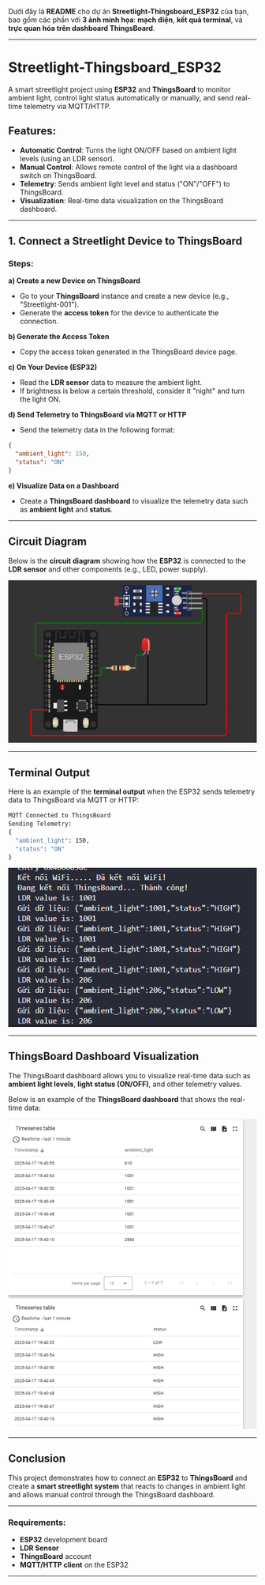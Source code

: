 Dưới đây là **README** cho dự án **Streetlight-Thingsboard_ESP32** của bạn, bao gồm các phần với **3 ảnh minh họa**: **mạch điện**, **kết quả terminal**, và **trực quan hóa trên dashboard ThingsBoard**.

---

# Streetlight-Thingsboard_ESP32

A smart streetlight project using **ESP32** and **ThingsBoard** to monitor ambient light, control light status automatically or manually, and send real-time telemetry via MQTT/HTTP.

## Features:
- **Automatic Control**: Turns the light ON/OFF based on ambient light levels (using an LDR sensor).
- **Manual Control**: Allows remote control of the light via a dashboard switch on ThingsBoard.
- **Telemetry**: Sends ambient light level and status ("ON"/"OFF") to ThingsBoard.
- **Visualization**: Real-time data visualization on the ThingsBoard dashboard.

---

## 1. Connect a Streetlight Device to ThingsBoard

### Steps:

**a) Create a new Device on ThingsBoard**  
- Go to your **ThingsBoard** instance and create a new device (e.g., "Streetlight-001").
- Generate the **access token** for the device to authenticate the connection.

**b) Generate the Access Token**  
- Copy the access token generated in the ThingsBoard device page.

**c) On Your Device (ESP32)**  
- Read the **LDR sensor** data to measure the ambient light.
- If brightness is below a certain threshold, consider it "night" and turn the light ON.

**d) Send Telemetry to ThingsBoard via MQTT or HTTP**  
- Send the telemetry data in the following format:

```json
{
  "ambient_light": 150,
  "status": "ON"
}
```

**e) Visualize Data on a Dashboard**  
- Create a **ThingsBoard dashboard** to visualize the telemetry data such as **ambient light** and **status**.

---

## Circuit Diagram

Below is the **circuit diagram** showing how the **ESP32** is connected to the **LDR sensor** and other components (e.g., LED, power supply).

![Circuit Diagram](output\circuit.png)

---

## Terminal Output

Here is an example of the **terminal output** when the ESP32 sends telemetry data to ThingsBoard via MQTT or HTTP:

```bash
MQTT Connected to ThingsBoard
Sending Telemetry:
{
  "ambient_light": 150,
  "status": "ON"
}
```

![Terminal Output](output\terminal.png)

---

## ThingsBoard Dashboard Visualization

The ThingsBoard dashboard allows you to visualize real-time data such as **ambient light levels**, **light status (ON/OFF)**, and other telemetry values.

Below is an example of the **ThingsBoard dashboard** that shows the real-time data:

![ThingsBoard Dashboard](output\dashboard.png)

---

## Conclusion

This project demonstrates how to connect an **ESP32** to **ThingsBoard** and create a **smart streetlight system** that reacts to changes in ambient light and allows manual control through the ThingsBoard dashboard.

---

### Requirements:
- **ESP32** development board
- **LDR Sensor**
- **ThingsBoard** account
- **MQTT/HTTP client** on the ESP32

---
